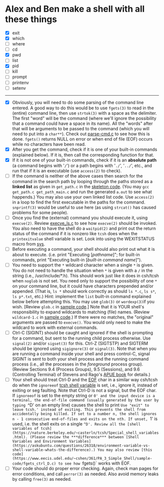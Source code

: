 # Alex and Ben make a shell with all these things

* [x] exit
* [x] which
* [ ] where
* [ ] cd
* [x] pwd
* [ ] list
* [X] pid
* [ ] kill
* [ ] prompt
* [ ] printenv
* [ ] setenv

---

* [X] Obviously, you will need to do some parsing of the command line entered. A good way to do this would be to use `fgets(3)` to read in the (entire) command line, then use `strtok(3)` with a space as the delimiter. The first "word" will be the command (where we'll ignore the possibility that a command could have a space in its name). All the "words" after that will be arguments to be passed to the command (which you will need to put into a `char**`). Check out [parse-cmd.c](https://www.eecis.udel.edu/~cshen/361/PA_3_Simple_Shell/sample-code/parse-cmd.c) to see how this is done. `fgets()` returns NULL on error or when end of file (EOF) occurs while no characters have been read.
* [X] After you get the command, check if it is one of your built-in commands (explained below). If it is, then call the corresponding function for that.
* [X] If it is not one of your built-in commands, check if it is an **absolute path** (a command begins with '`/`') or a path begins with '`./`', '`../`', etc., and run that if it is an executable (use `access(2)` to check).
* [ ] If the command is neither of the above cases then search for the command in the search path by looping through the paths stored as a **linked list** as given in `get_path.c` in the [skeleton code](https://www.eecis.udel.edu/~cshen/361/PA_3_Simple_Shell/skeleton-code). (You may `gcc get_path.c get_path_main.c` and run the generated `a.out` to see what happends.) You may also use your own linked list code. Use `access(2)` in a loop to find the first executable in the paths for the command. `snprintf(3)` would be useful to use here (as using `strcat()` has caused problems for some people).
* [ ] Once you find the (external) command you should execute it, using `execve(2)`. Review [execve_ls.c](https://www.eecis.udel.edu/~cshen/361/PA_3_Simple_Shell/sample-code/execve_ls.c) to see how `execve(2)` should be invoked. You also need to have the shell do a `waitpid(2)` and print out the return status of the command if it is nonzero like `tcsh` does when the `printexitvalue` shell variable is set. Look into using the WEXITSTATUS macro from [sys](http://pubs.opengroup.org/onlinepubs/9699919799/functions/wait.html).
* [ ] Before executing a command, your shell should also print out what it is about to execute. (i.e. print "Executing [*pathname*]"; for built-in commands, print "Executing built-in [*built-in command name*]").
* [ ] You need to support the `*` wildcard character when a single `*` is given. You do not need to handle the situation when `*` is given with a `/` in the string (i.e., /usr/include/*.h). This should work just like it does in csh/tcsh when `noglob` is not set. You need only to support the possibility of one `*` on your command line, but it could have characters prepended and/or appended. (That is, `ls *` should work correctly as should `ls *.c`, `ls s*`, `ls p*.txt`, etc.) Hint: implement the `list` built-in command explained below before attempting this. You may use `glob(3)` or `wordexp(3)`if you wish. [Review `glob.c` in [sample code](https://www.eecis.udel.edu/~cshen/361/PA_3_Simple_Shell/sample-code).] Note that it is YOUR shell's responsibility to expand wildcards to matching (file) names. (Review `wildcard-1.c` in [sample code](https://www.eecis.udel.edu/~cshen/361/PA_3_Simple_Shell/sample-code).) If there were no matches, the "original" arguments are passed to `execve()`. You would only need to make the wildcard to work with external commands.
* [ ] Ctrl-C (SIGINT) should be caught and ignored if the shell is prompting for a command, but sent to the running child process otherwise. Use `signal(2)` and/or `sigset(3)` for this. Ctrl-Z (SIGTSTP) and SIGTERM should be ignored using `sigignore(3)` or `signal(3)`. Note that when you are running a command inside your shell and press control-C, signal SIGINT is sent to both your shell process and the running command process (i.e., all the processes in the *foreground* process group). (Review Sections 9.4 (Process Groups), 9.5 (Sessions), and 9.6 (Controlling Terminal) of Stevens and Rago's [APUE book](http://proquestcombo.safaribooksonline.com/book/programming/unix/9780321638014) for details.)
* [ ] Your shell should treat Ctrl-D and the [EOF](http://www.computerhope.com/jargon/e/eof.htm) char in a similar way csh/tcsh do when the `ignoreeof` [tcsh shell variable](http://www.ibm.com/developerworks/aix/library/au-tcsh/) is set, i.e., ignore it, instead of exiting or seg faulting. Note that Ctrl-D is not a signal, but the EOF char. If `ignoreeof` is set to the empty string or `0' and the input device is a terminal, the end-of-file command (usually generated by the user by typing `^D' on an empty line) causes the shell to print `Use "exit" to leave tcsh.' instead of exiting. This prevents the shell from accidentally being killed. If set to a number n, the shell ignores n - 1 consecutive end-of-files and exits on the nth. If unset, `1' is used, i.e. the shell exits on a single `^D'. Review all the [shell variables of tcsh](https://nature.berkeley.edu/~casterln/tcsh/Special_shell_variables.html). (Please review the ***difference*** between [Shell Variables and Environment Variables](https://askubuntu.com/questions/26318/environment-variable-vs-shell-variable-whats-the-difference).) You may also review [this code](https://www.eecis.udel.edu/~cshen/361/PA_3_Simple_Shell/sample-code/fgets_ctrl_D.c) to see how `fgets()` works with EOF.
* [ ] Your code should do proper error checking. Again, check man pages for error conditions, and call `perror(3)` as needed. Also avoid memory leaks by calling `free(3)` as needed.
